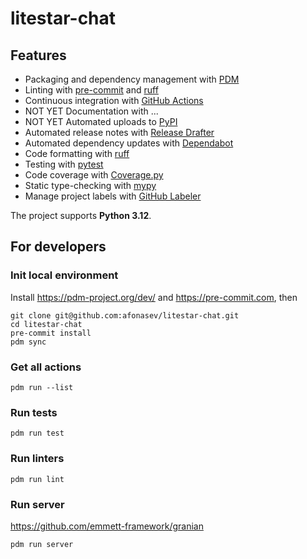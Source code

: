 # litestar-chat

## Features

- Packaging and dependency management with [PDM](https://pdm-project.org)
- Linting with [pre-commit](https://pre-commit.com) and [ruff](https://github.com/astral-sh/ruff)
- Continuous integration with [GitHub Actions](https://github.com/features/actions)
- NOT YET Documentation with ...
- NOT YET Automated uploads to [PyPI](https://pypi.org/)
- Automated release notes with [Release Drafter](https://github.com/release-drafter/release-drafter)
- Automated dependency updates with [Dependabot](https://github.com/dependabot/dependabot-core)
- Code formatting with [ruff](https://github.com/astral-sh/ruff)
- Testing with [pytest](https://docs.pytest.org/en/latest/)
- Code coverage with [Coverage.py](https://coverage.readthedocs.io/)
- Static type-checking with [mypy](http://mypy-lang.org/)
- Manage project labels with [GitHub Labeler](https://github.com/marketplace/actions/github-labeler)

The project supports **Python 3.12**.

## For developers

### Init local environment

Install <https://pdm-project.org/dev/> and <https://pre-commit.com>, then

    git clone git@github.com:afonasev/litestar-chat.git
    cd litestar-chat
    pre-commit install
    pdm sync

### Get all actions

    pdm run --list

### Run tests

    pdm run test

### Run linters

    pdm run lint

### Run server

<https://github.com/emmett-framework/granian>

    pdm run server
